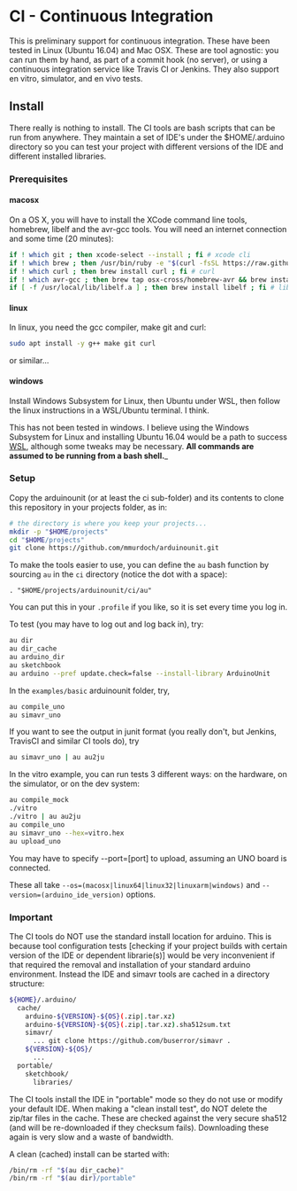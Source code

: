 # CI - Continuous Integration

This is preliminary support for continuous integration.  These have been tested in Linux (Ubuntu 16.04) and Mac OSX.  These are tool agnostic: you can run them by hand, as part of a commit hook (no server), or using a continuous integration service like Travis CI or Jenkins.  They also support en vitro, simulator, and en vivo tests.

## Install

There really is nothing to install.  The CI tools are bash scripts that can be run from anywhere.  They maintain a set of IDE's under the $HOME/.arduino directory so you can test your project with different versions of the IDE and different installed libraries.

### Prerequisites

#### macosx

On a OS X, you will have to install the XCode command line tools, homebrew, libelf and the avr-gcc tools.  You will need an internet connection and some time (20 minutes):

```bash
if ! which git ; then xcode-select --install ; fi # xcode cli
if ! which brew ; then /usr/bin/ruby -e "$(curl -fsSL https://raw.githubusercontent.com/Homebrew/install/master/install)" ; fi # homebrew
if ! which curl ; then brew install curl ; fi # curl
if ! which avr-gcc ; then brew tap osx-cross/homebrew-avr && brew install avr-gcc ; fi # avr-gcc
if [ -f /usr/local/lib/libelf.a ] ; then brew install libelf ; fi # libelf
```

#### linux

In linux, you need the gcc compiler, make git and curl:

```bash
sudo apt install -y g++ make git curl
```

or similar...

#### windows

Install Windows Subsystem for Linux, then Ubuntu under WSL, then follow the linux instructions in a WSL/Ubuntu terminal.  I think.

This has not been tested in windows.  I believe using the Windows Subsystem for Linux and installing Ubuntu 16.04 would be a path to success [WSL](https://devtidbits.com/2017/06/08/run-ubuntu-16-04-on-windows-10-creators-update/), although some tweaks may be necessary.  __All commands are assumed to be running from a bash shell.___

### Setup

Copy the arduinounit (or at least the ci sub-folder) and its contents to clone this repository in your projects folder, as in:

```bash
# the directory is where you keep your projects...
mkdir -p "$HOME/projects"
cd "$HOME/projects"
git clone https://github.com/mmurdoch/arduinounit.git
```

To make the tools easier to use, you can define the `au` bash function by sourcing `au` in the `ci` directory (notice the dot with a space):

```
. "$HOME/projects/arduinounit/ci/au"

```
You can put this in your `.profile` if you like, so it is set every time you log in.  

To test (you may have to log out and log back in), try:

```bash
au dir
au dir_cache
au arduino_dir
au sketchbook
au arduino --pref update.check=false --install-library ArduinoUnit
```

In the `examples/basic` arduinounit folder, try,

```bash
au compile_uno
au simavr_uno
```

If you want to see the output in junit format (you really don't, but Jenkins, TravisCI and similar CI tools do), try

```bash
au simavr_uno | au au2ju
```

In the vitro example, you can run tests 3 different ways: on the hardware, on the simulator, or on the dev system:

```bash
au compile_mock
./vitro 
./vitro | au au2ju
au compile_uno
au simavr_uno --hex=vitro.hex
au upload_uno
```

You may have to specify --port=[port] to upload, assuming an UNO board is connected.

These all take `--os=(macosx|linux64|linux32|linuxarm|windows)` and `--version=(arduino_ide_version)` options.

### Important

The CI tools do NOT use the standard install location for arduino.  This is because tool configuration tests [checking if your project builds with certain version of the IDE or dependent librarie(s)] would be very inconvenient if that required the removal and installation of your standard arduino environment.  Instead the IDE and simavr tools are cached in a directory structure:

```bash
${HOME}/.arduino/
  cache/
    arduino-${VERSION}-${OS}(.zip|.tar.xz)
    arduino-${VERSION}-${OS}(.zip|.tar.xz).sha512sum.txt
    simavr/
      ... git clone https://github.com/buserror/simavr .
    ${VERSION}-${OS}/
      ...
  portable/
    sketchbook/
      libraries/
```

The CI tools install the IDE in "portable" mode so they do not use or modify your default IDE. When making a "clean install test", do NOT delete the zip/tar files in the cache.  These are checked against the very secure sha512 (and will be re-downloaded if they checksum fails).  Downloading these again is very slow and a waste of bandwidth.

A clean (cached) install can be started with:

```bash
/bin/rm -rf "$(au dir_cache)"
/bin/rm -rf "$(au dir)/portable"
```
